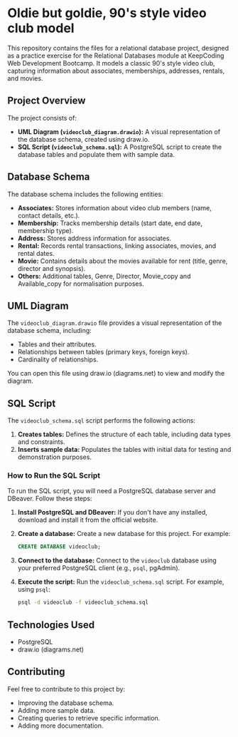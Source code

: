 # Oldie but goldie, 90's style video club model

This repository contains the files for a relational database project, designed as a practice exercise for the Relational Databases module at KeepCoding Web Development Bootcamp. 
It models a classic 90's style video club, capturing information about associates, memberships, addresses, rentals, and movies.

## Project Overview

The project consists of:

* **UML Diagram (`videoclub_diagram.drawio`):** A visual representation of the database schema, created using draw.io.
* **SQL Script (`videoclub_schema.sql`):** A PostgreSQL script to create the database tables and populate them with sample data.

## Database Schema

The database schema includes the following entities:

* **Associates:** Stores information about video club members (name, contact details, etc.).
* **Membership:** Tracks membership details (start date, end date, membership type).
* **Address:** Stores address information for associates.
* **Rental:** Records rental transactions, linking associates, movies, and rental dates.
* **Movie:** Contains details about the movies available for rent (title, genre, director and synopsis).
* **Others:** Additional tables, Genre, Director, Movie_copy and Available_copy for normalisation purposes.

## UML Diagram

The `videoclub_diagram.drawio` file provides a visual representation of the database schema, including:

* Tables and their attributes.
* Relationships between tables (primary keys, foreign keys).
* Cardinality of relationships.

You can open this file using draw.io (diagrams.net) to view and modify the diagram.

## SQL Script

The `videoclub_schema.sql` script performs the following actions:

1.  **Creates tables:** Defines the structure of each table, including data types and constraints.
2.  **Inserts sample data:** Populates the tables with initial data for testing and demonstration purposes.

### How to Run the SQL Script

To run the SQL script, you will need a PostgreSQL database server and DBeaver. Follow these steps:

1.  **Install PostgreSQL and DBeaver:** If you don't have any installed, download and install it from the official website.
2.  **Create a database:** Create a new database for this project. For example:

    ```sql
    CREATE DATABASE videoclub;
    ```

3.  **Connect to the database:** Connect to the `videoclub` database using your preferred PostgreSQL client (e.g., `psql`, pgAdmin).
4.  **Execute the script:** Run the `videoclub_schema.sql` script. For example, using `psql`:

    ```bash
    psql -d videoclub -f videoclub_schema.sql
    ```

## Technologies Used

* PostgreSQL
* draw.io (diagrams.net)

## Contributing

Feel free to contribute to this project by:

* Improving the database schema.
* Adding more sample data.
* Creating queries to retrieve specific information.
* Adding more documentation.
